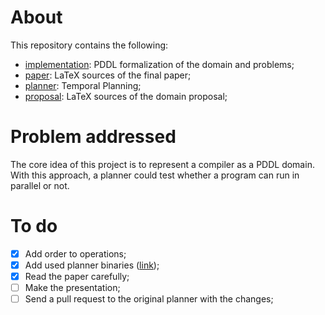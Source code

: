 # About

This repository contains the following:
- [implementation](./implementation): PDDL formalization of the domain and problems;
- [paper](./scheer-paper): LaTeX sources of the final paper;
- [planner](./planner): Temporal Planning;
- [proposal](./scheer-proposal): LaTeX sources of the domain proposal;


# Problem addressed

The core idea of this project is to represent a compiler as a PDDL domain. With this approach, a planner could test whether a program can run in parallel or not.


# To do

- [x] Add order to operations;
- [x] Add used planner binaries ([link](https://github.com/claudioscheer/source-code-compiler-pddl/tree/master/planner));
- [x] Read the paper carefully;
- [ ] Make the presentation;
- [ ] Send a pull request to the original planner with the changes;